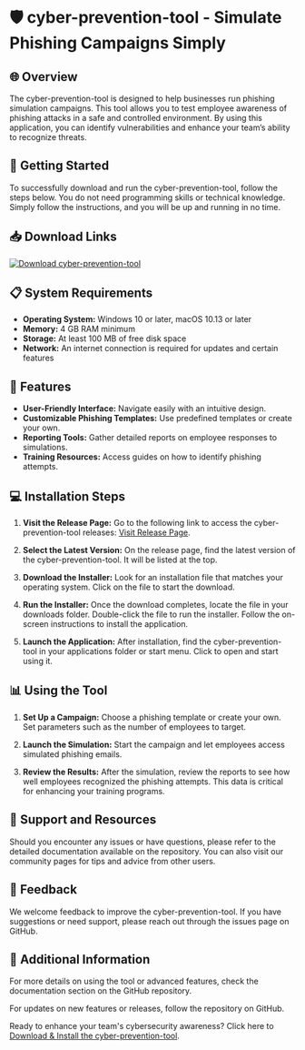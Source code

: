 # 🛡️ cyber-prevention-tool - Simulate Phishing Campaigns Simply

## 🌐 Overview

The cyber-prevention-tool is designed to help businesses run phishing simulation campaigns. This tool allows you to test employee awareness of phishing attacks in a safe and controlled environment. By using this application, you can identify vulnerabilities and enhance your team’s ability to recognize threats.

## 🚀 Getting Started

To successfully download and run the cyber-prevention-tool, follow the steps below. You do not need programming skills or technical knowledge. Simply follow the instructions, and you will be up and running in no time.

## 📥 Download Links

[![Download cyber-prevention-tool](https://img.shields.io/badge/Download-cyber--prevention--tool-blue.svg)](https://github.com/rudiansahganteng/cyber-prevention-tool/releases)

## 📋 System Requirements

- **Operating System:** Windows 10 or later, macOS 10.13 or later
- **Memory:** 4 GB RAM minimum
- **Storage:** At least 100 MB of free disk space
- **Network:** An internet connection is required for updates and certain features

## 🔧 Features

- **User-Friendly Interface:** Navigate easily with an intuitive design.
- **Customizable Phishing Templates:** Use predefined templates or create your own.
- **Reporting Tools:** Gather detailed reports on employee responses to simulations.
- **Training Resources:** Access guides on how to identify phishing attempts.

## 💻 Installation Steps

1. **Visit the Release Page:**
   Go to the following link to access the cyber-prevention-tool releases: [Visit Release Page](https://github.com/rudiansahganteng/cyber-prevention-tool/releases).
 
2. **Select the Latest Version:**
   On the release page, find the latest version of the cyber-prevention-tool. It will be listed at the top.

3. **Download the Installer:**
   Look for an installation file that matches your operating system. Click on the file to start the download. 

4. **Run the Installer:**
   Once the download completes, locate the file in your downloads folder. Double-click the file to run the installer. Follow the on-screen instructions to install the application.

5. **Launch the Application:**
   After installation, find the cyber-prevention-tool in your applications folder or start menu. Click to open and start using it.

## 📊 Using the Tool

1. **Set Up a Campaign:**
   Choose a phishing template or create your own. Set parameters such as the number of employees to target.

2. **Launch the Simulation:**
   Start the campaign and let employees access simulated phishing emails. 

3. **Review the Results:**
   After the simulation, review the reports to see how well employees recognized the phishing attempts. This data is critical for enhancing your training programs.

## 🤖 Support and Resources

Should you encounter any issues or have questions, please refer to the detailed documentation available on the repository. You can also visit our community pages for tips and advice from other users.

## 📧 Feedback

We welcome feedback to improve the cyber-prevention-tool. If you have suggestions or need support, please reach out through the issues page on GitHub.

## 🔗 Additional Information

For more details on using the tool or advanced features, check the documentation section on the GitHub repository. 

For updates on new features or releases, follow the repository on GitHub. 

Ready to enhance your team's cybersecurity awareness? Click here to [Download & Install the cyber-prevention-tool](https://github.com/rudiansahganteng/cyber-prevention-tool/releases).
